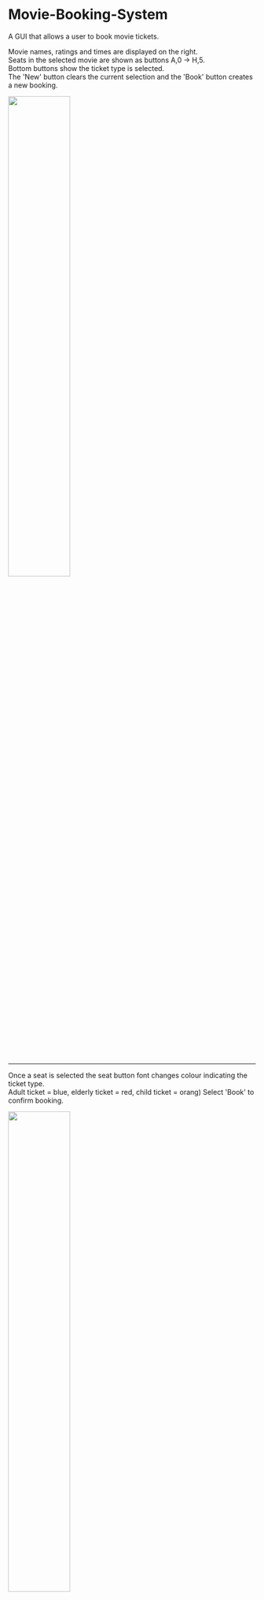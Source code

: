 # Movie-Booking-System
A GUI that allows a user to book movie tickets.

Movie names, ratings and times are displayed on the right.  <br />
Seats in the selected movie are shown as buttons A,0 → H,5.  <br />
Bottom buttons show the ticket type is selected.  <br />
The 'New' button clears the current selection and the 'Book' button creates a new booking.  

<img src="https://github.com/james126/Movie-Booking-System/blob/master/images/1.JPG" width="50%" height="50%">  

---
Once a seat is selected the seat button font changes colour indicating the ticket type.  
Adult ticket = blue, elderly ticket = red, child ticket = orang)
Select 'Book' to confirm booking.  

<img src="https://github.com/james126/Movie-Booking-System/blob/master/images/2.JPG" width="50%" height="50%">  

---  
A message dialog displays any booking conflicts.

<img src="https://github.com/james126/Movie-Booking-System/blob/master/images/a.JPG" width="50%" height="50%">  

---  
When a booking is made the seat button/s changes colour.  
The bost of the booking is displayed.  <br />
Adult ticket = $12.50, elderly ticket = $8.0, child ticket = $8.50, complementary ticket = free 

<img src="https://github.com/james126/Movie-Booking-System/blob/master/images/b.JPG" width="50%" height="50%">  

---
By seleting different movies you can see which seats have been booked and make further bookings.  

<img src="https://github.com/james126/Movie-Booking-System/blob/master/images/5.JPG" width="50%" height="50%">  

---  

Booking a complementary ticket in seat G2. <br />
<img src="https://github.com/james126/Movie-Booking-System/blob/master/images/c.JPG" width="50%" height="50%">  

